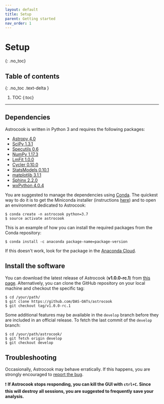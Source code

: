 ```yaml
---
layout: default
title: Setup
parent: Getting started
nav_order: 1
---
```


# Setup
{: .no_toc}

## Table of contents
{: .no_toc .text-delta }

1. TOC
{:toc}
---

## Dependencies

Astrocook is written in Python 3 and requires the following packages:

* [Astropy 4.0](http://www.astropy.org)
* [SciPy 1.3.1](https://www.scipy.org)
* [Specutils 0.6](http://specutils.readthedocs.io/en/latest/)
* [NumPy 1.17.3](http://www.numpy.org)
* [LmFit 1.0.0](https://lmfit.github.io/lmfit-py/)
* [Cycler 0.10.0](https://pypi.python.org/pypi/Cycler)
* [StatsModels 0.10.1](http://www.statsmodels.org/stable/index.html)
* [matplotlib 3.1.1](https://matplotlib.org)
* [Sphinx 2.2.0](http://www.sphinx-doc.org/en/master/)
* [wxPython 4.0.4](https://wxpython.org/)

You are suggested to manage the dependencies using [Conda](https://docs.conda.io/projects/conda/en/latest/).
The quickest way to do it is to get the Miniconda installer (instructions [here](https://docs.conda.io/en/latest/miniconda.html)) and to open an environment dedicated to Astrocook:
```
$ conda create -n astrocook python=3.7
$ source activate astrocook
```

This is an example of how you can install the required packages from the Conda repository:  
```
$ conda install -c anaconda package-name=package-version
```
If this doesn't work, look for the package in the [Anaconda Cloud](https://anaconda.org/).


## Install the software

You can download the latest release of Astrocook (**v1.0.0-rc.1**) from [this page](https://github.com/DAS-OATs/astrocook/releases/tag/v1.0.0-rc.1). Alternatively, you can clone the GitHub repository on your local machine and checkout the specific tag:
```
$ cd /your/path/
$ git clone https://github.com/DAS-OATs/astrocook
$ git checkout tag/v1.0.0-rc.1
```

Some additional features may be available in the `develop` branch before they are included in an official release. To fetch the last commit of the `develop` branch:
```
$ cd /your/path/astrocook/
$ git fetch origin develop
$ git checkout develop
```

## Troubleshooting

Occasionally, Astrocook may behave erratically. If this happens, you are strongly encouraged to [report the bug](mailto:guido.cupani@inaf.it).

❗️ **If Astrocook stops responding, you can kill the GUI with `ctrl+C`. Since this will destroy all sessions, you are suggested to frequently save your analysis.**
